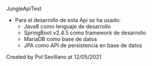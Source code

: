 JungleApiTest


- Para el desarrollo de esta Api se ha usado:
    - Java8 como lenguaje de desarrollo
    - SpringBoot v2.4.5 como framework de desarrollo
    - MariaDB como base de datos
    - JPA como API de persistencia en base de datos

Created by Pol Sevillano at 12/05/2021
